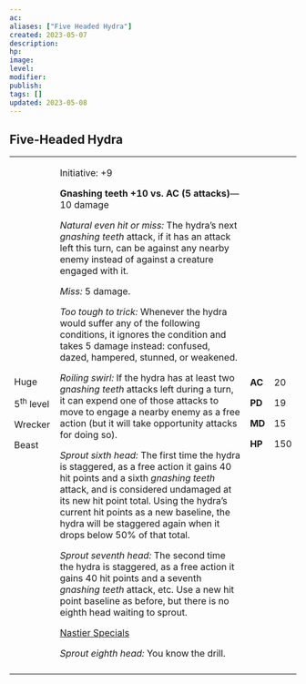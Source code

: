 ```yaml
---
ac: 
aliases: ["Five Headed Hydra"]
created: 2023-05-07
description: 
hp: 
image: 
level: 
modifier: 
publish: 
tags: []
updated: 2023-05-08
---
```


## Five-Headed Hydra

<table>
<colgroup>
<col style="width: 16%" />
<col style="width: 71%" />
<col style="width: 5%" />
<col style="width: 6%" />
</colgroup>
<tbody>
<tr class="odd">
<td><p>Huge</p>
<p>5<sup>th</sup> level</p>
<p>Wrecker</p>
<p>Beast</p></td>
<td><p>Initiative: +9</p>
<p><strong>Gnashing teeth +10 vs. AC (5 attacks)</strong>—10 damage</p>
<p><em>Natural even hit or miss:</em> The hydra’s next <em>gnashing
teeth</em> attack, if it has an attack left this turn, can be against
any nearby enemy instead of against a creature engaged with it.</p>
<p><em>Miss:</em> 5 damage.</p>
<p><em>Too tough to trick:</em> Whenever the hydra would suffer any of
the following conditions, it ignores the condition and takes 5 damage
instead: confused, dazed, hampered, stunned, or weakened.</p>
<p><em>Roiling swirl:</em> If the hydra has at least two <em>gnashing
teeth</em> attacks left during a turn, it can expend one of those
attacks to move to engage a nearby enemy as a free action (but it will
take opportunity attacks for doing so).</p>
<p><em>Sprout sixth head:</em> The first time the hydra is staggered, as
a free action it gains 40 hit points and a sixth <em>gnashing teeth</em>
attack, and is considered undamaged at its new hit point total. Using
the hydra’s current hit points as a new baseline, the hydra will be
staggered again when it drops below 50% of that total.</p>
<p><em>Sprout seventh head:</em> The second time the hydra is staggered,
as a free action it gains 40 hit points and a seventh <em>gnashing
teeth</em> attack, etc. Use a new hit point baseline as before, but
there is no eighth head waiting to sprout.</p>
<p><u>Nastier Specials</u></p>
<p><em>Sprout eighth head:</em> You know the drill.</p></td>
<td><p><strong>AC</strong></p>
<p><strong>PD</strong></p>
<p><strong>MD</strong></p>
<p><strong>HP</strong></p></td>
<td><p>20</p>
<p>19</p>
<p>15</p>
<p>150</p></td>
</tr>
<tr class="even">
<td></td>
<td></td>
<td></td>
<td></td>
</tr>
</tbody>
</table>
